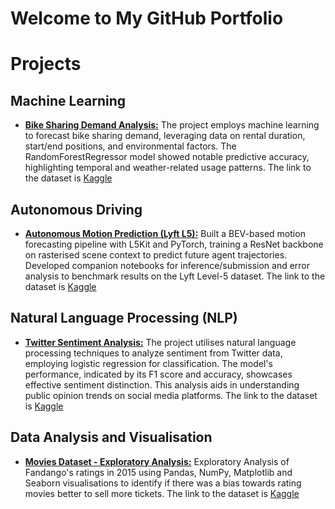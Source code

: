 # Welcome to My GitHub Portfolio

# Projects

## Machine Learning
- [**Bike Sharing Demand Analysis:**](https://github.com/HypothesisTester/Kaggle-ML-Notebooks/blob/main/bike-sharing/notebooks/bike-sharing.ipynb) The project employs machine learning to forecast bike sharing demand, leveraging data on rental duration, start/end positions, and environmental factors. The RandomForestRegressor model showed notable predictive accuracy, highlighting temporal and weather-related usage patterns. The link to the dataset is [Kaggle](https://www.kaggle.com/datasets/lakshmi25npathi/bike-sharing-dataset)

## Autonomous Driving
- [**Autonomous Motion Prediction (Lyft L5):**](https://github.com/HypothesisTester/Kaggle-ML-Notebooks/tree/main/Autonomous%20Motion%20Prediction%20(Lyft%20L5)) Built a BEV-based motion forecasting pipeline with L5Kit and PyTorch, training a ResNet backbone on rasterised scene context to predict future agent trajectories. Developed companion notebooks for inference/submission and error analysis to benchmark results on the Lyft Level-5 dataset. The link to the dataset is [Kaggle](https://www.kaggle.com/competitions/lyft-motion-prediction-autonomous-vehicles)

## Natural Language Processing (NLP)
- [**Twitter Sentiment Analysis:**](https://github.com/HypothesisTester/Kaggle-ML-Notebooks/blob/main/Twitter-Sentiment-Analysis/notebooks/Twitter_Sentiment_Analysis.ipynb) The project utilises natural language processing techniques to analyze sentiment from Twitter data, employing logistic regression for classification. The model's performance, indicated by its F1 score and accuracy, showcases effective sentiment distinction. This analysis aids in understanding public opinion trends on social media platforms. The link to the dataset is [Kaggle](https://www.kaggle.com/datasets/mayurdalvi/twitter-sentiments-analysis-nlp)

## Data Analysis and Visualisation
- [**Movies Dataset - Exploratory Analysis:**](https://github.com/HypothesisTester/Kaggle-ML-Notebooks/blob/main/fandango-eda/notebooks/Fandango_EDA.ipynb) Exploratory Analysis of Fandango's ratings in 2015 using Pandas, NumPy, Matplotlib and Seaborn visualisations to identify if there was a bias towards rating movies better to sell more tickets. The link to the dataset is [Kaggle](https://www.kaggle.com/datasets/ahmedmohameddawoud/fandango-rating-discrepancy)
